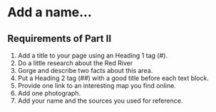 # Add a name...

## Requirements of Part II

1. Add a title to your page using an Heading 1 tag (#).
2. Do a little research about the Red River 
3. Gorge and describe two facts about this area.
4. Put a Heading 2 tag (##) with a good title before each text block.
5. Provide one link to an interesting map you find online.
6. Add one photograph.
7. Add your name and the sources you used for reference.

